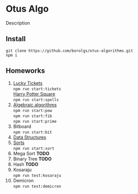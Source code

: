 # Otus Algo

Description

## Install

`git clone https://github.com/borolgs/otus-algorithms.git`  
`npm i`

## Homeworks

1. [Lucky Tickets](./src/tickets/readme.md)  
   `npm run start:tickets`  
   [Harry Potter Square](./src/spells/readme.md)  
   `npm run start:spells`
2. [Algebraic algorithms](./src/algebra/readme.md)  
   `npm run start:pow`  
   `npm run start:fib`  
   `npm run start:prime`
3. Bitboard  
   `npm run start:bit`
4. [Data Structures](https://github.com/borolgs/otus-data-structures)
5. [Sorts](src/sort/readme.md)  
   `npm run start:sort`
6. Mega Sort **TODO**
7. Binary Tree **TODO**
8. Hash **TODO**
9. Kosaraju  
   `npm run test:kosaraju`
10. Demicron  
    `npm run test:demicron`
